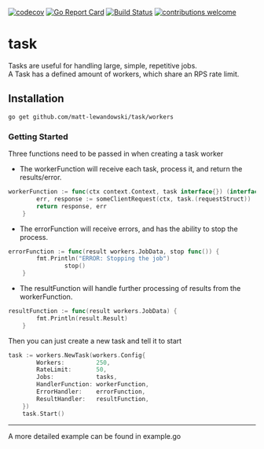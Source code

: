 [![codecov](https://codecov.io/gh/matt-lewandowski/task/branch/main/graph/badge.svg?token=GHTD4J5BQL)](https://codecov.io/gh/matt-lewandowski/task)
[![Go Report Card](https://goreportcard.com/badge/github.com/matt-lewandowski/task)](https://goreportcard.com/report/github.com/matt-lewandowski/task)
[![Build Status](https://travis-ci.com/matt-lewandowski/task.svg?branch=main)](https://travis-ci.com/matt-lewandowski/task)
[![contributions welcome](https://img.shields.io/badge/contributions-welcome-brightgreen.svg?style=flat)](https://github.com/dwyl/esta/issues)
# task
Tasks are useful for handling large, simple, repetitive jobs. <br>
A Task has a defined amount of workers, which share an RPS rate limit. <br>
## Installation
`go get github.com/matt-lewandowski/task/workers`

### Getting Started
Three functions need to be passed in when creating a task worker

- The workerFunction will receive each task, process it, and return the results/error.
``` go
workerFunction := func(ctx context.Context, task interface{}) (interface{}, error) {
		err, response := someClientRequest(ctx, task.(requestStruct))
		return response, err
	}
```

- The errorFunction will receive errors, and has the ability to stop the process.
``` go
errorFunction := func(result workers.JobData, stop func()) {
		fmt.Println("ERROR: Stopping the job")
                stop()
	}
```

- The resultFunction will handle further processing of results from the workerFunction.
``` go
resultFunction := func(result workers.JobData) {
		fmt.Println(result.Result)
	}
```

Then you can just create a new task and tell it to start

``` go
task := workers.NewTask(workers.Config{
		Workers:         250,
		RateLimit:       50,
		Jobs:            tasks,
		HandlerFunction: workerFunction,
		ErrorHandler:    errorFunction,
		ResultHandler:   resultFunction,
	})
	task.Start()
```
---
A more detailed example can be found in example.go